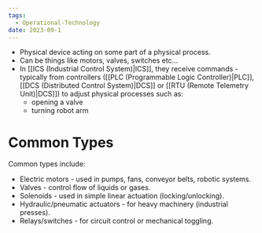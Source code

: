 ```yaml
---
tags:
  - Operational-Technology
date: 2023-09-1
---
```

- Physical device acting on some part of a physical process.
- Can be things like motors, valves, switches etc...
- In [[ICS (Industrial Control System)|ICS]], they receive commands - typically from controllers ([[PLC (Programmable Logic Controller)|PLC]], [[DCS (Distributed Control System)|DCS]] or [[RTU (Remote Telemetry Unit)|DCS]]) to adjust physical processes such as:
	- opening a valve
	- turning robot arm
# Common Types

Common types include:

- Electric motors - used in pumps, fans, conveyor belts, robotic systems.
- Valves - control flow of liquids or gases.
- Solenoids - used in simple linear actuation (locking/unlocking).
- Hydraulic/pneumatic actuators - for heavy machinery (industrial presses).
- Relays/switches - for circuit control or mechanical toggling.